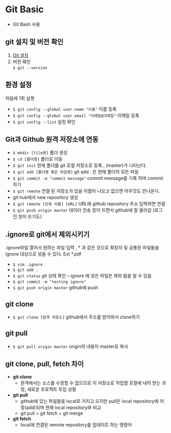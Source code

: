 # Git Basic

- Git Bash 사용
## git 설치 및 버전 확인
1. [Git 설치](https://git-scm.com/)
2. 버전 확인  
`$ git --version`

## 환경 설정
처음에 1회 실행
- `$ git config --global user.name "이름"` 이름 등록
- `$ git config --global user.email "이메일@이메일"` 이메일 등록  
- `$ git config --list` 설정 확인

## Git과 Github 원격 저장소에 연동

- `$ mkdir [file명]` 폴더 생성
- `$ cd [폴더명]` 폴더로 이동
- `$ git init` 현재 폴더를 git 로컬 저장소로 등록 , (master)가 나타난다.
- `$ git add [폴더명 혹은 파일명]` git add . 은 현재 폴더의 모든 파일
- `$ git commit -m "commit message"` commit message를 기록 하며 commit하기
- `$ git remote` 연결 된 저장소가 있음 이름이 나오고 없으면 아무것도 안나온다.
- git hub에서 new repository 생성
- `$ git remote [단축 이름] [URL]` URL에 github repository 주소 입력하면 연결
- `$ git push origin master` 데이터 전송 창이 뜨면서 github에 잘 올라감 (로그인 창이 뜨기도)

## .ignore로 git에서 제외시키기
.ignore파일 열어서 원하는 파일 입력 ,  * 과 같은 것으로 확장자 및 공통된 파일들을 ignore 대상으로 넣을 수 있다. Ex) *.pdf
- `$ vim .ignore`
- `$ git add .`
- `$ git status` git 상태 확인 – ignore 에 넣은 파일은 제외 됨을 알 수 있음
- `$ git commit -m "testing ignore"`
- `$ git push origin master` github에 push

## git clone
- `$ git clone [원격 저장소]` github에서 주소를 받아와서 clone하기

## git pull 
- `$ git pull origin master` origin의 내용이 master로 복사

## git clone, pull, fetch 차이
* **git clone**
  - 원격에서는 소스를 수정할 수 없으므로 이 저장소로 작업할 로컬에 내려 받는 과정, 새로운 프로젝트 투입 상황
* **git pull**
  - github에 있는 파일들을 local로 가지고 오지만 pull은 local repository에 저장(add)되며 현재 local repository와 비교
  - git pull = git fetch + git merge
* **git fetch**
  - local에 연결된 remote repository를 업데이트 하는 명령어
